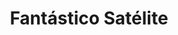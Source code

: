 ---
title: "Fantástico Satélite"
url: /satelite-naucalpan-de-juarez/fantastico-satelite/
shop: libros
---